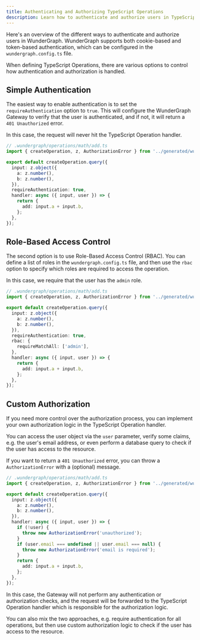```yaml
---
title: Authenticating and Authorizing TypeScript Operations
description: Learn how to authenticate and authorize users in TypeScript Operations.
---
```


Here's an overview of the different ways to authenticate and authorize users in WunderGraph.
WunderGraph supports both cookie-based and token-based authentication,
which can be configured in the `wundergraph.config.ts` file.

When defining TypeScript Operations, there are various options to control how authentication and authorization is handled.

## Simple Authentication

The easiest way to enable authentication is to set the `requireAuthentication` option to `true`.
This will configure the WunderGraph Gateway to verify that the user is authenticated,
and if not, it will return a `401 Unauthorized` error.

In this case, the request will never hit the TypeScript Operation handler.

```typescript
// .wundergraph/operations/math/add.ts
import { createOperation, z, AuthorizationError } from '../generated/wundergraph.factory';

export default createOperation.query({
  input: z.object({
    a: z.number(),
    b: z.number(),
  }),
  requireAuthentication: true,
  handler: async ({ input, user }) => {
    return {
      add: input.a + input.b,
    };
  },
});
```

## Role-Based Access Control

The second option is to use Role-Based Access Control (RBAC).
You can define a list of roles in the `wundergraph.config.ts` file,
and then use the `rbac` option to specify which roles are required to access the operation.

In this case, we require that the user has the `admin` role.

```typescript
// .wundergraph/operations/math/add.ts
import { createOperation, z, AuthorizationError } from '../generated/wundergraph.factory';

export default createOperation.query({
  input: z.object({
    a: z.number(),
    b: z.number(),
  }),
  requireAuthentication: true,
  rbac: {
    requireMatchAll: ['admin'],
  },
  handler: async ({ input, user }) => {
    return {
      add: input.a + input.b,
    };
  },
});
```

## Custom Authorization

If you need more control over the authorization process,
you can implement your own authorization logic in the TypeScript Operation handler.

You can access the user object via the `user` parameter,
verify some claims, e.g. the user's email address,
or even perform a database query to check if the user has access to the resource.

If you want to return a `401 Unauthorized` error,
you can throw a `AuthorizationError` with a (optional) message.

```typescript
// .wundergraph/operations/math/add.ts
import { createOperation, z, AuthorizationError } from '../generated/wundergraph.factory';

export default createOperation.query({
  input: z.object({
    a: z.number(),
    b: z.number(),
  }),
  handler: async ({ input, user }) => {
    if (!user) {
      throw new AuthorizationError('unauthorized');
    }
    if (user.email === undefined || user.email === null) {
      throw new AuthorizationError('email is required');
    }
    return {
      add: input.a + input.b,
    };
  },
});
```

In this case, the Gateway will not perform any authentication or authorization checks,
and the request will be forwarded to the TypeScript Operation handler which is responsible for the authorization logic.

You can also mix the two approaches, e.g. require authentication for all operations,
but then use custom authorization logic to check if the user has access to the resource.
